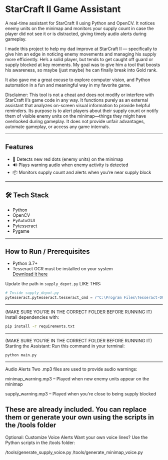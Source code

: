 # StarCraft II Game Assistant

A real-time assistant for StarCraft II using Python and OpenCV. It notices enemy units on the minimap and monitors your supply count in case the player did not see it or is distracted, giving timely audio alerts during gameplay.

I made this project to help my dad improve at StarCraft II — specifically to give him an edge in noticing enemy movements and managing his supply more efficiently.
He’s a solid player, but tends to get caught off guard or supply blocked at key moments. My goal was to give him a tool that boosts his awareness, so maybe (just maybe) he can finally break into Gold rank.

It also gave me a great excuse to explore computer vision, and Python automation in a fun and meaningful way in my favorite game.

Disclaimer:
This tool is not a cheat and does not modify or interfere with StarCraft II’s game code in any way. It functions purely as an external assistant that analyzes on-screen visual information to provide helpful reminders.
Its purpose is to alert players about their supply count or notify them of visible enemy units on the minimap—things they might have overlooked during gameplay.
It does not provide unfair advantages, automate gameplay, or access any game internals.



---------------------------------------------------------------------------------------------------------------------------------------------------

## Features

- 📍 Detects new red dots (enemy units) on the minimap
- 🔊 Plays warning audio when enemy activity is detected
- 📦 Monitors supply count and alerts when you’re near supply block

---------------------------------------------------------------------------------------------------------------------------------------------------

## 🛠 Tech Stack

- Python
- OpenCV
- PyAutoGUI
- Pytesseract
- Pygame

------------------------------------------------------------------------------------------------------------------------------------------------
## How to Run / Prerequisites

- Python 3.7+
- Tesseract OCR must be installed on your system  
  [Download it here](https://github.com/tesseract-ocr/tesseract)

Update the path in `supply_depot.py` LIKE THIS:
```python
# Inside supply_depot.py
pytesseract.pytesseract.tesseract_cmd = r"C:\Program Files\Tesseract-OCR\tesseract.exe"
```
------------------------------------------------------------------------------------------------------------------------------------------------
(MAKE SURE YOU'RE IN THE CORRECT FOLDER BEFORE RUNNING IT)
Install dependencies with:


```bash
pip install -r requirements.txt
```
------------------------------------------------------------------------------------------------------------------------------------------------
(MAKE SURE YOU'RE IN THE CORRECT FOLDER BEFORE RUNNING IT)
Starting the Assistant:
Run this command in your terminal:

```
python main.py
```
------------------------------------------------------------------------------------------------------------------------------------------------
Audio Alerts
Two .mp3 files are used to provide audio warnings:

minimap_warning.mp3 – Played when new enemy units appear on the minimap

supply_warning.mp3 – Played when you're close to being supply blocked

These are already included. You can replace them or generate your own using the scripts in the /tools folder
------------------------------------------------------------------------------------------------------------------------------------------------
Optional: Customize Voice Alerts
Want your own voice lines? Use the Python scripts in the /tools folder:

/tools/generate_supply_voice.py
/tools/generate_minimap_voice.py
